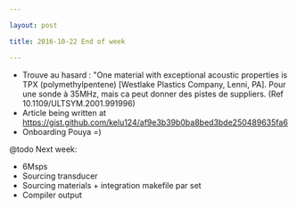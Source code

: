 ```yaml
---

layout: post

title: 2016-10-22 End of week

---
```



-   Trouve au hasard : "One material with exceptional acoustic
    properties is TPX (polymethylpentene) \[Westlake Plastics Company,
    Lenni, PA\]. Pour une sonde à 35MHz, mais ca peut donner des pistes
    de suppliers. (Ref 10.1109/ULTSYM.2001.991996)
-   Article being written at
    https://gist.github.com/kelu124/af9e3b39b0ba8bed3bde250489635fa6
-   Onboarding Pouya =)

@todo Next week:

-   6Msps
-   Sourcing transducer
-   Sourcing materials + integration makefile par set
-   Compiler output

